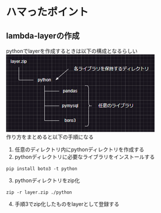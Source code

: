 # ハマったポイント
## lambda-layerの作成
pythonでlayerを作成するときは以下の構成となるらしい  
![](./image/lambda_layer.PNG)  
作り方をまとめると以下の手順になる
1. 任意のディレクトリ内にpythonディレクトリを作成する
2. pythonディレクトリに必要なライブラリをインストールする
```
pip install boto3 -t python
```
3. pythonディレクトリをzip化
```
zip -r layer.zip ./python
```
4. 手順3でzip化したものをlayerとして登録する